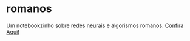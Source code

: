 # romanos
Um notebookzinho sobre redes neurais e algorismos romanos.
[Confira Aqui!](https://github.com/luxedo/romanos/blob/master/romanos.ipynb)
